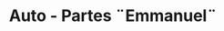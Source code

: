 ---
title: "Auto - Partes ¨Emmanuel¨"
url: /monterrey-bataquez/auto-partes-emmanuel/
shop: Allgemein
---